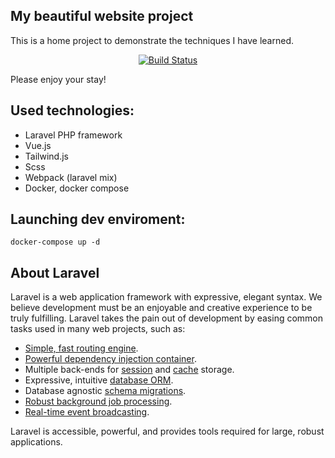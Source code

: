 ## My beautiful website project

This is a home project to demonstrate the techniques I have learned.

[//]: # (<p align="center">)

[//]: # (<img src="https://codelit.tk/favicon/android-chrome-512x512.png" width="400">)

[//]: # (</p>)

<p align="center">
<a href="https://github.com/CodeLit/dev_site/actions"><img src="https://github.com/CodeLit/dev_site/workflows/Host-deploy/badge.svg" alt="Build Status"></a>
</p>

Please enjoy your stay!

## Used technologies:
- Laravel PHP framework
- Vue.js
- Tailwind.js
- Scss
- Webpack (laravel mix)
- Docker, docker compose

## Launching dev enviroment:
```
docker-compose up -d
```

## About Laravel

Laravel is a web application framework with expressive, elegant syntax. We believe development must be an enjoyable and creative experience to be truly fulfilling. Laravel takes the pain out of development by easing common tasks used in many web projects, such as:

- [Simple, fast routing engine](https://laravel.com/docs/routing).
- [Powerful dependency injection container](https://laravel.com/docs/container).
- Multiple back-ends for [session](https://laravel.com/docs/session) and [cache](https://laravel.com/docs/cache) storage.
- Expressive, intuitive [database ORM](https://laravel.com/docs/eloquent).
- Database agnostic [schema migrations](https://laravel.com/docs/migrations).
- [Robust background job processing](https://laravel.com/docs/queues).
- [Real-time event broadcasting](https://laravel.com/docs/broadcasting).

Laravel is accessible, powerful, and provides tools required for large, robust applications.
